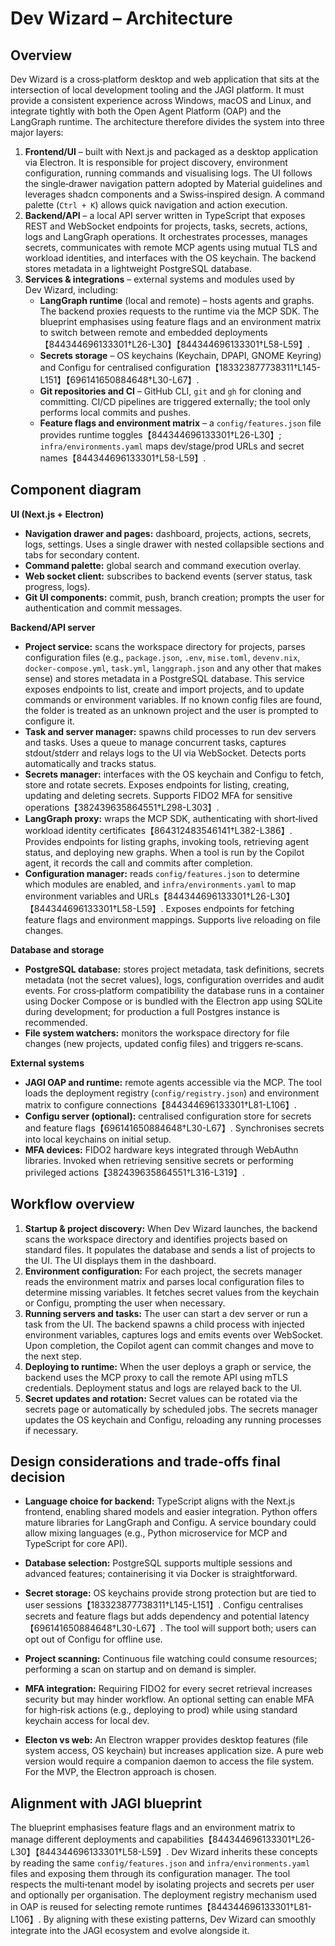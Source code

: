 # Dev Wizard – Architecture

## Overview

Dev Wizard is a cross‑platform desktop and web application that sits at the intersection of local development tooling and the JAGI platform.  It must provide a consistent experience across Windows, macOS and Linux, and integrate tightly with both the Open Agent Platform (OAP) and the LangGraph runtime.  The architecture therefore divides the system into three major layers:

1. **Frontend/UI** – built with Next.js and packaged as a desktop application via Electron.  It is responsible for project discovery, environment configuration, running commands and visualising logs.  The UI follows the single‑drawer navigation pattern adopted by Material guidelines and leverages shadcn components and a Swiss‑inspired design.  A command palette (`Ctrl + K`) allows quick navigation and action execution.
2. **Backend/API** – a local API server written in TypeScript that exposes REST and WebSocket endpoints for projects, tasks, secrets, actions, logs and LangGraph operations.  It orchestrates processes, manages secrets, communicates with remote MCP agents using mutual TLS and workload identities, and interfaces with the OS keychain.  The backend stores metadata in a lightweight PostgreSQL database.
3. **Services & integrations** – external systems and modules used by Dev Wizard, including:
   * **LangGraph runtime** (local and remote) – hosts agents and graphs.  The backend proxies requests to the runtime via the MCP SDK.  The blueprint emphasises using feature flags and an environment matrix to switch between remote and embedded deployments【844344696133301†L26-L30】【844344696133301†L58-L59】.
   * **Secrets storage** – OS keychains (Keychain, DPAPI, GNOME Keyring) and Configu for centralised configuration【183323877738311†L145-L151】【696141650884648†L30-L67】.
   * **Git repositories and CI** – GitHub CLI, `git` and `gh` for cloning and committing.  CI/CD pipelines are triggered externally; the tool only performs local commits and pushes.
   * **Feature flags and environment matrix** – a `config/features.json` file provides runtime toggles【844344696133301†L26-L30】; `infra/environments.yaml` maps dev/stage/prod URLs and secret names【844344696133301†L58-L59】.

## Component diagram

**UI (Next.js + Electron)**

* **Navigation drawer and pages:** dashboard, projects, actions, secrets, logs, settings.  Uses a single drawer with nested collapsible sections and tabs for secondary content.
* **Command palette:** global search and command execution overlay.
* **Web socket client:** subscribes to backend events (server status, task progress, logs).
* **Git UI components:** commit, push, branch creation; prompts the user for authentication and commit messages.

**Backend/API server**

* **Project service:** scans the workspace directory for projects, parses configuration files (e.g., `package.json`, `.env`, `mise.toml`, `devenv.nix`, `docker-compose.yml`, `task.yml`, `langgraph.json` and any other that makes sense) and stores metadata in a PostgreSQL database.  This service exposes endpoints to list, create and import projects, and to update commands or environment variables. If no known config files are found, the folder is treated as an unknown project and the user is prompted to configure it.
* **Task and server manager:** spawns child processes to run dev servers and tasks.  Uses a queue to manage concurrent tasks, captures stdout/stderr and relays logs to the UI via WebSocket.  Detects ports automatically and tracks status.
* **Secrets manager:** interfaces with the OS keychain and Configu to fetch, store and rotate secrets.  Exposes endpoints for listing, creating, updating and deleting secrets.  Supports FIDO2 MFA for sensitive operations【382439635864551†L298-L303】.
* **LangGraph proxy:** wraps the MCP SDK, authenticating with short‑lived workload identity certificates【864312483546141†L382-L386】.  Provides endpoints for listing graphs, invoking tools, retrieving agent status, and deploying new graphs.  When a tool is run by the Copilot agent, it records the call and commits after completion.
* **Configuration manager:** reads `config/features.json` to determine which modules are enabled, and `infra/environments.yaml` to map environment variables and URLs【844344696133301†L26-L30】【844344696133301†L58-L59】.  Exposes endpoints for fetching feature flags and environment mappings.  Supports live reloading on file changes.

**Database and storage**

* **PostgreSQL database:** stores project metadata, task definitions, secrets metadata (not the secret values), logs, configuration overrides and audit events.  For cross‑platform compatibility the database runs in a container using Docker Compose or is bundled with the Electron app using SQLite during development; for production a full Postgres instance is recommended.
* **File system watchers:** monitors the workspace directory for file changes (new projects, updated config files) and triggers re‑scans.

**External systems**

* **JAGI OAP and runtime:** remote agents accessible via the MCP.  The tool loads the deployment registry (`config/registry.json`) and environment matrix to configure connections【844344696133301†L81-L106】.
* **Configu server (optional):** centralised configuration store for secrets and feature flags【696141650884648†L30-L67】.  Synchronises secrets into local keychains on initial setup.
* **MFA devices:** FIDO2 hardware keys integrated through WebAuthn libraries.  Invoked when retrieving sensitive secrets or performing privileged actions【382439635864551†L316-L319】.

## Workflow overview

1. **Startup & project discovery:** When Dev Wizard launches, the backend scans the workspace directory and identifies projects based on standard files.  It populates the database and sends a list of projects to the UI.  The UI displays them in the dashboard.
2. **Environment configuration:** For each project, the secrets manager reads the environment matrix and parses local configuration files to determine missing variables.  It fetches secret values from the keychain or Configu, prompting the user when necessary.
3. **Running servers and tasks:** The user can start a dev server or run a task from the UI.  The backend spawns a child process with injected environment variables, captures logs and emits events over WebSocket.  Upon completion, the Copilot agent can commit changes and move to the next step.
4. **Deploying to runtime:** When the user deploys a graph or service, the backend uses the MCP proxy to call the remote API using mTLS credentials.  Deployment status and logs are relayed back to the UI.
5. **Secret updates and rotation:** Secret values can be rotated via the secrets page or automatically by scheduled jobs.  The secrets manager updates the OS keychain and Configu, reloading any running processes if necessary.

## Design considerations and trade‑offs final decision

* **Language choice for backend:** TypeScript aligns with the Next.js frontend, enabling shared models and easier integration. Python offers mature libraries for LangGraph and Configu. A service boundary could allow mixing languages (e.g., Python microservice for MCP and TypeScript for core API).
  
* **Database selection:** PostgreSQL supports multiple sessions and advanced features; containerising it via Docker is straightforward.
* **Secret storage:** OS keychains provide strong protection but are tied to user sessions【183323877738311†L145-L151】.  Configu centralises secrets and feature flags but adds dependency and potential latency【696141650884648†L30-L67】.  The tool will support both; users can opt out of Configu for offline use.
* **Project scanning:** Continuous file watching could consume resources; performing a scan on startup and on demand is simpler.
* **MFA integration:** Requiring FIDO2 for every secret retrieval increases security but may hinder workflow.  An optional setting can enable MFA for high‑risk actions (e.g., deploying to prod) while using standard keychain access for local dev.
* **Electon vs web:** An Electron wrapper provides desktop features (file system access, OS keychain) but increases application size.  A pure web version would require a companion daemon to access the file system.  For the MVP, the Electron approach is chosen.

## Alignment with JAGI blueprint

The blueprint emphasises feature flags and an environment matrix to manage different deployments and capabilities【844344696133301†L26-L30】【844344696133301†L58-L59】.  Dev Wizard inherits these concepts by reading the same `config/features.json` and `infra/environments.yaml` files and exposing them through its configuration manager.  The tool respects the multi‑tenant model by isolating projects and secrets per user and optionally per organisation.  The deployment registry mechanism used in OAP is reused for selecting remote runtimes【844344696133301†L81-L106】.  By aligning with these existing patterns, Dev Wizard can smoothly integrate into the JAGI ecosystem and evolve alongside it.